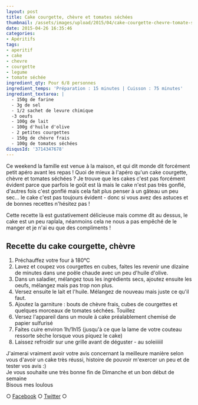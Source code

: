 ```yaml
---
layout: post
title: Cake courgette, chèvre et tomates séchées
thumbnail: /assets/images/upload/2015/04/cake-courgette-chevre-tomate-s--ch--e-recette-crokmou-blog-culinaire.jpg
date: 2015-04-26 16:35:46
categories: 
- Apéritifs
tags: 
- aperitif
- cake
- chevre
- courgette
- legume
- tomate séchée
ingredient_qty: Pour 6/8 personnes
ingredient_temps: 'Préparation : 15 minutes | Cuisson : 75 minutes'
ingredient_textarea: |
  - 150g de farine
  - 3g de sel
  - 1/2 sachet de levure chimique
  -3 oeufs
  - 100g de lait
  - 100g d'huile d'olive
  - 2 petites courgettes
  - 150g de chèvre frais
  - 100g de tomates séchées
disqusId: '3714347678'
---
```


Ce weekend la famille est venue à la maison, et qui dit monde dit forcément petit apéro avant les repas ! Quoi de mieux à l'apéro qu'un cake courgette, chèvre et tomates séchées ? Je trouve que les cakes c'est pas forcément évident parce que parfois le goût est là mais le cake n'est pas très gonflé, d'autres fois c'est gonflé mais cela fait plus penser à un gâteau un peu sec... le cake c'est pas toujours évident - donc si vous avez des astuces et de bonnes recettes n'hésitez pas !

Cette recette là est gustativement délicieuse mais comme dit au dessus, le cake est un peu raplala, néanmoins cela ne nous a pas empêché de le manger et je n'ai eu que des compliments !

## Recette du cake courgette, chèvre

1.  Préchauffez votre four à 180°C
2.  Lavez et coupez vos courgettes en cubes, faites les revenir une dizaine de minutes dans une poêle chaude avec un peu d'huile d'olive.
3.  Dans un saladier, mélangez tous les ingrédients secs, ajoutez ensuite les oeufs, mélangez mais pas trop non plus.
4.  Versez ensuite le lait et l'huile. Mélangez de nouveau mais juste ce qu'il faut.
5.  Ajoutez la garniture : bouts de chèvre frais, cubes de courgettes et quelques morceaux de tomates séchées. Touillez
6.  Versez l'appareil dans un moule à cake préalablement chemisé de papier sulfurisé
7.  Faites cuire environ 1h/1h15 (jusqu'à ce que la lame de votre couteau ressorte sèche lorsque vous piquez le cake)
8.  Laissez refroidir sur une grille avant de déguster - au soleiiiiil

J'aimerai vraiment avoir votre avis concernant la meilleure manière selon vous d'avoir un cake très réussi, histoire de pouvoir m'exercer un peu et de tester vos avis :)  
Je vous souhaite une très bonne fin de Dimanche et un bon début de semaine  
Bisous mes loulous

○ [Facebook](https://www.facebook.com/crokmou.blog) ○ [Twitter](https://twitter.com/Crokmou) ○
